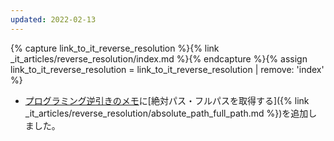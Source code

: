 ```yaml
---
updated: 2022-02-13
---
```

{% capture link_to_it_reverse_resolution %}{% link _it_articles/reverse_resolution/index.md %}{% endcapture %}{% assign link_to_it_reverse_resolution = link_to_it_reverse_resolution | remove: 'index' %}

- [プログラミング逆引きのメモ]({{link_to_it_reverse_resolution}})に[絶対パス・フルパスを取得する]({% link _it_articles/reverse_resolution/absolute_path_full_path.md %})を追加しました。